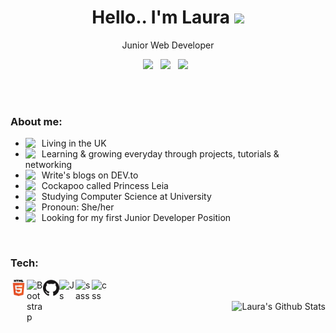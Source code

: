 
<div class="hero-image">
  <div class="hero-text">
    <h1 align= 'center'> Hello.. I'm Laura <img src="https://media.giphy.com/media/hvRJCLFzcasrR4ia7z/giphy.gif" width="25px"> </h1>
    <p align="center"> Junior Web Developer</u></p>
  
     
 <p align='center'>
<a href="https://www.linkedin.com/in/laurawilkinson29/"><img height="30" src="https://raw.githubusercontent.com/trinwin/trinwin/master/icons/linkedin.png?raw=true"></a>&nbsp;&nbsp;
  <a href="https://twitter.com/miss_lorsx"><img height="30" src="https://raw.githubusercontent.com/trinwin/trinwin/master/icons/twitter.png?raw=true"></a>&nbsp;&nbsp;
  <a href="https://dev.to/misslorsx"><img height="30" src="https://raw.githubusercontent.com/trinwin/trinwin/master/icons/devto.png?raw=true"></a>&nbsp;&nbsp;
  
   
  
  </div>
</div>
<br>
<br>

### <h3> About me: </h3>

<div align="left">

- <img align="left" width="26px" src ="https://img.icons8.com/emoji/48/000000/united-kingdom-emoji.png"/> Living in the UK
- <img align="left" width="26px" src="https://img.icons8.com/emoji/48/000000/seedling.png"/> Learning & growing everyday through projects, tutorials & networking
- <img align="left" width="26px" src="https://img.icons8.com/emoji/48/000000/pencil-emoji.png"/> Write's blogs on DEV.to
- <img align="left" width="26px" src="https://img.icons8.com/emoji/48/000000/dog-face.png"/> Cockapoo called Princess Leia
- <img align="left" width="26px" src="https://img.icons8.com/emoji/48/000000/graduation-cap-emoji.png"/> Studying Computer Science at University
- <img align="left" width="26px" src="https://img.icons8.com/emoji/48/000000/woman-blond-hair.png"/> Pronoun: She/her
- <img align="left" width="26px" src="https://img.icons8.com/emoji/48/000000/briefcase-emoji.png"/> Looking for my first Junior Developer Position

</div>
 <br>
 
 <h3> Tech: </h3>

<img align="left" alt="HTML5" width="26px" src="https://raw.githubusercontent.com/github/explore/80688e429a7d4ef2fca1e82350fe8e3517d3494d/topics/html/html.png" />
<img align="left" alt="Bootstrap" width="26px" src="https://www.pinclipart.com/picdir/middle/35-353932_bootstrap-bootstrap-4-logo-png-clipart.png" />
<img align="left" alt="GitHub" width="26px" src="https://raw.githubusercontent.com/github/explore/78df643247d429f6cc873026c0622819ad797942/topics/github/github.png" />
<img align="left" alt="Js" width="26px" src="https://img.icons8.com/color/48/000000/javascript.png"/>
<img align="left" alt="sass" width="26px" src="https://img.icons8.com/color/48/000000/sass.png"/>
<img align="left" alt="css" width="26px" src="https://img.icons8.com/dusk/64/000000/css3.png"/>
<br>
<br>

<img align="right" alt="Laura's Github Stats" src="https://github-readme-stats.vercel.app/api?username=misslorsx&show_icons=true&hide_border=true&count_private=true" />



